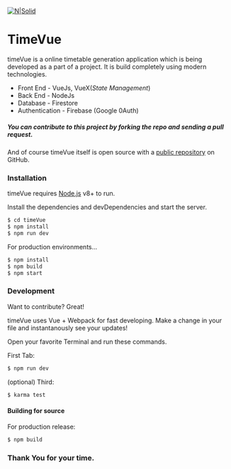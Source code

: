 

[![N|Solid](https://cdn.rawgit.com/kirananto/TimeVue/37997fc1/static/img/logo.png)](https://kirananto.com)

# TimeVue

timeVue is a online timetable generation application which is being developed as a part of a project. It is build completely using modern technologies.

  - Front End - VueJs, VueX(*State Management*)
  - Back End - NodeJs
  - Database - Firestore
  - Authentication - Firebase (Google 0Auth)

##### You can contribute to this project by forking the repo and sending a pull request.
And of course timeVue itself is open source with a [public repository][timevue]
 on GitHub.

### Installation

timeVue requires [Node.js](https://nodejs.org/) v8+ to run.

Install the dependencies and devDependencies and start the server.

```sh
$ cd timeVue
$ npm install
$ npm run dev
```

For production environments...

```sh
$ npm install
$ npm build
$ npm start
```

### Development

Want to contribute? Great!

timeVue uses Vue + Webpack for fast developing.
Make a change in your file and instantanously see your updates!

Open your favorite Terminal and run these commands.

First Tab:
```sh
$ npm run dev
```
(optional) Third:
```sh
$ karma test
```
#### Building for source
For production release:
```sh
$ npm build
```

### Thank You for your time. 


   [timevue]: <https://github.com/kirananto/TimeVue>
   [kirananto]: <http://kirananto.com>